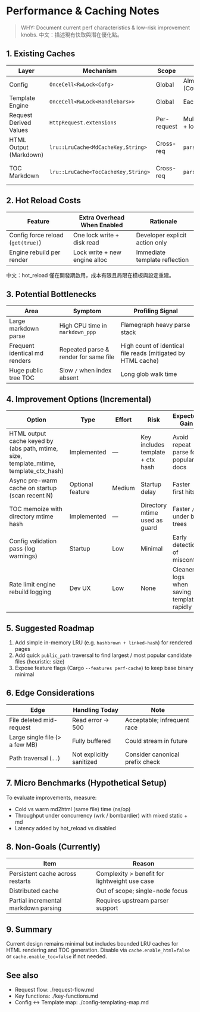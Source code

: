 # Performance & Caching Notes

> WHY: Document current perf characteristics & low-risk improvement knobs. 中文：描述現有快取與潛在優化點。

## 1. Existing Caches

| Layer                  | Mechanism                           | Scope       | Hit Path                           | Miss Cost                  |
| ---------------------- | ----------------------------------- | ----------- | ---------------------------------- | -------------------------- |
| Config                 | `OnceCell<RwLock<Cofg>`             | Global      | Almost every request (Cofg::new)   | Disk read + deserialize    |
| Template Engine        | `OnceCell<RwLock<Handlebars>>`      | Global      | Each markdown render               | Engine construction        |
| Request Derived Values | `HttpRequest.extensions`            | Per-request | Multiple handler branches + logger | Recompute path decode/join |
| HTML Output (Markdown) | `lru::LruCache<MdCacheKey,String>`  | Cross-req   | `parser::md2html`                  | Read + parse + render      |
| TOC Markdown           | `lru::LruCache<TocCacheKey,String>` | Cross-req   | `parser::markdown::get_toc`        | Walk filesystem + build    |

## 2. Hot Reload Costs

| Feature                           | Extra Overhead When Enabled   | Rationale                      |
| --------------------------------- | ----------------------------- | ------------------------------ |
| Config force reload (`get(true)`) | One lock write + disk read    | Developer explicit action only |
| Engine rebuild per render         | Lock write + new engine alloc | Immediate template reflection  |

中文：hot_reload 僅在開發期啟用，成本有限且局限在模板與設定重建。

## 3. Potential Bottlenecks

| Area                          | Symptom                               | Profiling Signal                                             |
| ----------------------------- | ------------------------------------- | ------------------------------------------------------------ |
| Large markdown parse          | High CPU time in `markdown_ppp`       | Flamegraph heavy parse stack                                 |
| Frequent identical md renders | Repeated parse & render for same file | High count of identical file reads (mitigated by HTML cache) |
| Huge public tree TOC          | Slow `/` when index absent            | Long glob walk time                                          |

## 4. Improvement Options (Incremental)

| Option                                                                                | Type             | Effort | Risk                             | Expected Gain                             |
| ------------------------------------------------------------------------------------- | ---------------- | ------ | -------------------------------- | ----------------------------------------- |
| HTML output cache keyed by (abs path, mtime, size, template_mtime, template_ctx_hash) | Implemented      | —      | Key includes template + ctx hash | Avoid repeat parse for popular docs       |
| Async pre-warm cache on startup (scan recent N)                                       | Optional feature | Medium | Startup delay                    | Faster first hits                         |
| TOC memoize with directory mtime hash                                                 | Implemented      | —      | Directory mtime used as guard    | Faster `/` under big trees                |
| Config validation pass (log warnings)                                                 | Startup          | Low    | Minimal                          | Early detection of misconfig              |
| Rate limit engine rebuild logging                                                     | Dev UX           | Low    | None                             | Cleaner logs when saving template rapidly |

## 5. Suggested Roadmap

1. Add simple in-memory LRU (e.g. `hashbrown + linked-hash`) for rendered pages
2. Add quick `public_path` traversal to find largest / most popular candidate files (heuristic: size)
3. Expose feature flags (Cargo `--features perf-cache`) to keep base binary minimal

## 6. Edge Considerations

| Edge                           | Handling Today           | Note                            |
| ------------------------------ | ------------------------ | ------------------------------- |
| File deleted mid-request       | Read error → 500         | Acceptable; infrequent race     |
| Large single file (> a few MB) | Fully buffered           | Could stream in future          |
| Path traversal (`..`)          | Not explicitly sanitized | Consider canonical prefix check |

## 7. Micro Benchmarks (Hypothetical Setup)

To evaluate improvements, measure:

- Cold vs warm md2html (same file) time (ns/op)
- Throughput under concurrency (wrk / bombardier) with mixed static + md
- Latency added by hot_reload vs disabled

## 8. Non-Goals (Currently)

| Item                                 | Reason                                        |
| ------------------------------------ | --------------------------------------------- |
| Persistent cache across restarts     | Complexity > benefit for lightweight use case |
| Distributed cache                    | Out of scope; single-node focus               |
| Partial incremental markdown parsing | Requires upstream parser support              |

## 9. Summary

Current design remains minimal but includes bounded LRU caches for HTML rendering and TOC generation. Disable via `cache.enable_html=false` or `cache.enable_toc=false` if not needed.

## See also

- Request flow: ./request-flow.md
- Key functions: ./key-functions.md
- Config ↔ Template map: ./config-templating-map.md
